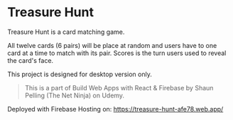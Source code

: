 # Treasure Hunt

Treasure Hunt is a card matching game.

All twelve cards (6 pairs) will be place at random and users have to one card at a time to match with its pair.
Scores is the turn users used to reveal the card's face.

This project is designed for desktop version only.

> This is a part of Build Web Apps with React & Firebase by Shaun Pelling (The Net Ninja) on Udemy.

Deployed with Firebase Hosting on: https://treasure-hunt-afe78.web.app/
